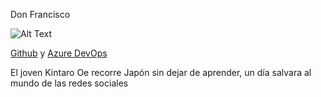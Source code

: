 Don Francisco

![Alt Text](https://i.gifer.com/8Yya.gif)

[Github](https://github.com/franig24) y [Azure DevOps](https://dev.azure.com/dwuv2020)

El joven Kintaro Oe recorre Japón sin dejar de aprender, un día salvara al mundo de las redes sociales